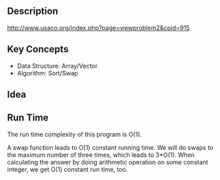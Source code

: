 
## Description
http://www.usaco.org/index.php?page=viewproblem2&cpid=915

## Key Concepts
 - Data Structure: Array/Vector
 - Algorithm: Sort/Swap

## Idea



## Run Time
The run time complexity of this program is O(1). 

A swap function leads to O(1) constant running time.
We will do swaps to the maximum number of three times, which leads to 3*O(1).
When calculating the answer by doing arithmetic operation on some constant integer, we get O(1) constant run time, too.


